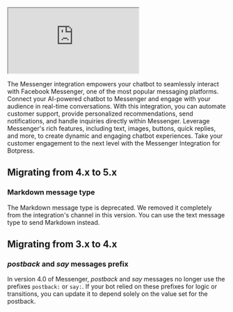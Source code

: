 <iframe src="https://www.youtube.com/embed/pOIrLMpZZqc"></iframe>

The Messenger integration empowers your chatbot to seamlessly interact with Facebook Messenger, one of the most popular messaging platforms. Connect your AI-powered chatbot to Messenger and engage with your audience in real-time conversations. With this integration, you can automate customer support, provide personalized recommendations, send notifications, and handle inquiries directly within Messenger. Leverage Messenger's rich features, including text, images, buttons, quick replies, and more, to create dynamic and engaging chatbot experiences. Take your customer engagement to the next level with the Messenger Integration for Botpress.

## Migrating from 4.x to 5.x

### Markdown message type

The Markdown message type is deprecated. We removed it completely from the integration's channel in this version. You can use the text message type to send Markdown instead.

## Migrating from 3.x to 4.x

### _postback_ and _say_ messages prefix

In version 4.0 of Messenger, _postback_ and _say_ messages no longer use the prefixes `postback:` or `say:`. If your bot relied on these prefixes for logic or transitions, you can update it to depend solely on the value set for the postback.
